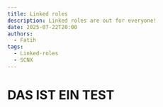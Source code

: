 ```yaml
---
title: Linked roles
description: Linked roles are out for everyone!
date: 2025-07-22T20:00
authors:
  - Fatih
tags:
  - Linked-roles
  - SCNX
---
```

# DAS IST EIN TEST